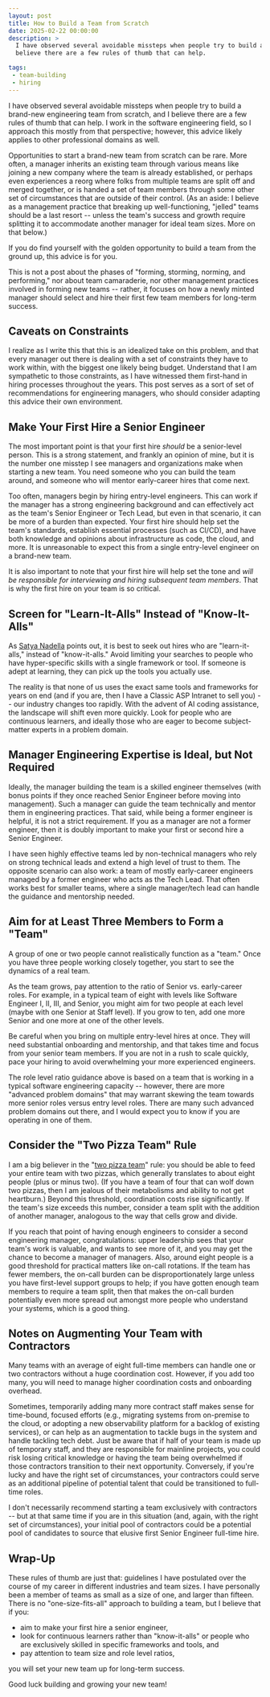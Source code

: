 ```yaml
---
layout: post
title: How to Build a Team from Scratch
date: 2025-02-22 00:00:00
description: >
  I have observed several avoidable missteps when people try to build a brand-new engineering team from scratch, and I
  believe there are a few rules of thumb that can help.

tags:
 - team-building
 - hiring
---
```


I have observed several avoidable missteps when people try to build a brand-new engineering team from scratch, and I
believe there are a few rules of thumb that can help. I work in the software engineering field, so I approach this
mostly from that perspective; however, this advice likely applies to other professional domains as well.

Opportunities to start a brand-new team from scratch can be rare. More often, a manager inherits an existing team
through various means like joining a new company where the team is already established, or perhaps even experiences a
reorg where folks from multiple teams are split off and merged together, or is handed a set of team members through some
other set of circumstances that are outside of their control. (As an aside: I believe as a management practice that
breaking up well-functioning, "jelled" teams should be a last resort -- unless the team's success and growth require
splitting it to accommodate another manager for ideal team sizes. More on that below.)

If you do find yourself with the golden opportunity to build a team from the ground up, this advice is for you.

This is not a post about the phases of "forming, storming, norming, and performing," nor about team camaraderie, nor
other management practices involved in forming new teams -- rather, it focuses on how a newly minted manager should
select and hire their first few team members for long-term success.

## Caveats on Constraints

I realize as I write this that this is an idealized take on this problem, and that every manager out there is dealing
with a set of constraints they have to work within, with the biggest one likely being budget. Understand that I am
sympathetic to those constraints, as I have witnessed them first-hand in hiring processes throughout the years. This
post serves as a sort of set of recommendations for engineering managers, who should consider adapting this advice their
own environment.

## Make Your First Hire a Senior Engineer

The most important point is that your first hire _should_ be a senior-level person. This is a strong statement, and frankly
an opinion of mine, but it is the number one misstep I see managers and organizations make when starting a new team. You
need someone who you can build the team around, and someone who will mentor early-career hires that come next.

Too often, managers begin by hiring entry-level engineers. This can work if the manager has a strong engineering
background and can effectively act as the team's Senior Engineer or Tech Lead, but even in that scenario, it can be more
of a burden than expected. Your first hire should help set the team's standards, establish essential processes (such as
CI/CD), and have both knowledge and opinions about infrastructure as code, the cloud, and more. It is unreasonable to
expect this from a single entry-level engineer on a brand-new team.

It is also important to note that your first hire will help set the tone and _will be responsible for interviewing and
hiring subsequent team members_. That is why the first hire on your team is so critical.

## Screen for "Learn-It-Alls" Instead of "Know-It-Alls"

As
[Satya Nadella](https://nextbigideaclub.com/magazine/conversation-microsofts-ceo-on-the-power-of-being-a-learn-it-all/17851/)
points out, it is best to seek out hires who are "learn-it-alls," instead of "know-it-alls." Avoid limiting your
searches to people who have hyper-specific skills with a single framework or tool. If someone is adept at learning, they
can pick up the tools you actually use.

The reality is that none of us uses the exact same tools and frameworks for years on end (and if you are, then I have a
Classic ASP Intranet to sell you) -- our industry changes too rapidly. With the advent of AI coding assistance, the
landscape will shift even more quickly. Look for people who are continuous learners, and ideally those who are eager to
become subject-matter experts in a problem domain.

## Manager Engineering Expertise is Ideal, but Not Required

Ideally, the manager building the team is a skilled engineer themselves (with bonus points if they once reached Senior
Engineer before moving into management). Such a manager can guide the team technically and mentor them in engineering
practices. That said, while being a former engineer is helpful, it is not a strict requirement. If you as a manager are
not a former engineer, then it is doubly important to make your first or second hire a Senior Engineer.

I have seen highly effective teams led by non-technical managers who rely on strong technical leads and extend a high
level of trust to them. The opposite scenario can also work: a team of mostly early-career engineers managed by a former
engineer who acts as the Tech Lead. That often works best for smaller teams, where a single manager/tech lead can handle
the guidance and mentorship needed.

## Aim for at Least Three Members to Form a "Team"

A group of one or two people cannot realistically function as a "team." Once you have three people working closely
together, you start to see the dynamics of a real team.

As the team grows, pay attention to the ratio of Senior vs. early-career roles. For example, in a typical team of eight
with levels like Software Engineer I, II, III, and Senior, you might aim for two people at each level (maybe with one
Senior at Staff level). If you grow to ten, add one more Senior and one more at one of the other levels.

Be careful when you bring on multiple entry-level hires at once. They will need substantial onboarding and mentorship,
and that takes time and focus from your senior team members. If you are not in a rush to scale quickly, pace your hiring
to avoid overwhelming your more experienced engineers.

The role level ratio guidance above is based on a team that is working in a typical software engineering capacity --
however, there are more "advanced problem domains" that may warrant skewing the team towards more senior roles versus
entry level roles. There are many such advanced problem domains out there, and I would expect you to know if you are
operating in one of them.

## Consider the "Two Pizza Team" Rule

I am a big believer in the "[two pizza team](https://aws.amazon.com/executive-insights/content/amazon-two-pizza-team/)"
rule: you should be able to feed your entire team with two pizzas, which generally translates to about eight people
(plus or minus two). (If you have a team of four that can wolf down two pizzas, then I am jealous of their metabolisms
and ability to not get heartburn.) Beyond this threshold, coordination costs rise significantly. If the team's size
exceeds this number, consider a team split with the addition of another manager, analogous to the way that cells grow
and divide.

If you reach that point of having enough engineers to consider a second engineering manager, congratulations: upper
leadership sees that your team's work is valuable, and wants to see more of it, and you may get the chance to become a
manager of managers. Also, around eight people is a good threshold for practical matters like on-call rotations. If the
team has fewer members, the on-call burden can be disproportionately large unless you have first-level support groups to
help; if you have gotten enough team members to require a team split, then that makes the on-call burden potentially
even more spread out amongst more people who understand your systems, which is a good thing.

## Notes on Augmenting Your Team with Contractors

Many teams with an average of eight full-time members can handle one or two contractors without a huge coordination
cost. However, if you add too many, you will need to manage higher coordination costs and onboarding overhead.

Sometimes, temporarily adding many more contract staff makes sense for time-bound, focused efforts (e.g., migrating
systems from on-premise to the cloud, or adopting a new observability platform for a backlog of existing services), or
can help as an augmentation to tackle bugs in the system and handle tackling tech debt. Just be aware that if half of
your team is made up of temporary staff, and they are responsible for mainline projects, you could risk losing critical
knowledge or having the team being overwhelmed if those contractors transition to their next opportunity. Conversely, if
you're lucky and have the right set of circumstances, your contractors could serve as an additional pipeline of
potential talent that could be transitioned to full-time roles.

I don't necessarily recommend starting a team exclusively with contractors -- but at that same time if you are in this
situation (and, again, with the right set of circumstances), your initial pool of contractors could be a potential pool
of candidates to source that elusive first Senior Engineer full-time hire.

## Wrap-Up

These rules of thumb are just that: guidelines I have postulated over the course of my career in different industries and
team sizes. I have personally been a member of teams as small as a size of one, and larger than fifteen. There is no
"one-size-fits-all" approach to building a team, but I believe that if you:

* aim to make your first hire a senior engineer,
* look for continuous learners rather than "know-it-alls" or people who are exclusively skilled in specific frameworks
  and tools, and
* pay attention to team size and role level ratios,

you will set your new team up for long-term success.

Good luck building and growing your new team!
